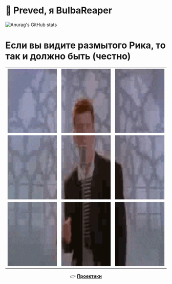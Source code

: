 # 👋 Preved, я BulbaReaper

![Anurag's GitHub stats](https://github-readme-stats.vercel.app/api?username=BulbaReaper&theme=vision-friendly-light)

# Если вы видите размытого Рика, то так и должно быть (честно)

<table align="center">
  <tr>
    <td><img src="rickroll/rick_tile_0_0.gif" width="200" height="200"></td>
    <td><img src="rickroll/rick_tile_0_1.gif" width="200" height="200"></td>
    <td><img src="rickroll/rick_tile_0_2.gif" width="200" height="200"></td>
  </tr>
  <tr>
    <td><img src="rickroll/rick_tile_1_0.gif" width="200" height="200""></td>
    <td><img src="rickroll/rick_tile_1_1.gif" width="200" height="200""></td>
    <td><img src="rickroll/rick_tile_1_2.gif" width="200" height="200"></td>
  </tr>
  <tr>
    <td><img src="rickroll/rick_tile_2_0.gif" width="200" height="200"></td>
    <td><img src="rickroll/rick_tile_2_1.gif" width="200" height="200"></td>
    <td><img src="rickroll/rick_tile_2_2.gif" width="200" height="200"></td>
  </tr>
</table>

<p align="center">
  👉 <a href="https://www.youtube.com/watch?v=dQw4w9WgXcQ"><strong>Проектики</strong></a>
</p>
